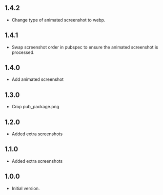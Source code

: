 ## 1.4.2

- Change type of animated screenshot to webp.

## 1.4.1

- Swap screenshot order in pubspec to ensure the animated screenshot is processed.
## 1.4.0

- Add animated screenshot

## 1.3.0

- Crop pub_package.png

## 1.2.0

- Added extra screenshots

## 1.1.0

- Added extra screenshots

## 1.0.0

- Initial version.
